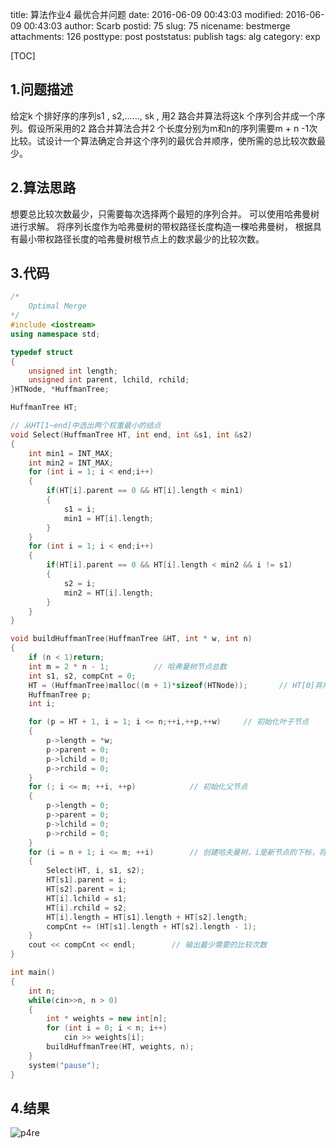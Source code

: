 title: 算法作业4 最优合并问题
date: 2016-06-09 00:43:03
modified: 2016-06-09 00:43:03
author: Scarb
postid: 75
slug: 75
nicename: bestmerge
attachments: 126
posttype: post
poststatus: publish
tags: alg
category: exp

[TOC]

## 1.问题描述

给定k 个排好序的序列s1 , s2,……, sk , 用2 路合并算法将这k 个序列合并成一个序列。假设所采用的2 路合并算法合并2 个长度分别为m和n的序列需要m + n -1次比较。试设计一个算法确定合并这个序列的最优合并顺序，使所需的总比较次数最少。

## 2.算法思路

想要总比较次数最少，只需要每次选择两个最短的序列合并。
可以使用哈弗曼树进行求解。
将序列长度作为哈弗曼树的带权路径长度构造一棵哈弗曼树，
根据具有最小带权路径长度的哈弗曼树根节点上的数求最少的比较次数。

## 3.代码

```C++
/*
	Optimal Merge
*/
#include <iostream>
using namespace std;

typedef struct
{
	unsigned int length;
	unsigned int parent, lchild, rchild;
}HTNode, *HuffmanTree;

HuffmanTree HT;

// 从HT[1~end]中选出两个权重最小的结点
void Select(HuffmanTree HT, int end, int &s1, int &s2)
{
	int min1 = INT_MAX;
	int min2 = INT_MAX;
	for (int i = 1; i < end;i++)
	{
		if(HT[i].parent == 0 && HT[i].length < min1)
		{
			s1 = i;
			min1 = HT[i].length;
		}
	}
	for (int i = 1; i < end;i++)
	{
		if(HT[i].parent == 0 && HT[i].length < min2 && i != s1)
		{
			s2 = i;
			min2 = HT[i].length;
		}
	}
}

void buildHuffmanTree(HuffmanTree &HT, int * w, int n)
{
	if (n < 1)return;
	int m = 2 * n - 1;			// 哈弗曼树节点总数
	int s1, s2, compCnt = 0;
	HT = (HuffmanTree)malloc((m + 1)*sizeof(HTNode));		// HT[0]弃用
	HuffmanTree p;
	int i;

	for (p = HT + 1, i = 1; i <= n;++i,++p,++w)		// 初始化叶子节点
	{
		p->length = *w;
		p->parent = 0;
		p->lchild = 0;
		p->rchild = 0;
	}
	for (; i <= m; ++i, ++p)			// 初始化父节点
	{
		p->length = 0;
		p->parent = 0;
		p->lchild = 0;
		p->rchild = 0;
	}
	for (i = n + 1; i <= m; ++i)		// 创建哈夫曼树，i是新节点的下标，将每个孩子结点链接到每个父节点
	{
		Select(HT, i, s1, s2);
		HT[s1].parent = i;
		HT[s2].parent = i;
		HT[i].lchild = s1;
		HT[i].rchild = s2;
		HT[i].length = HT[s1].length + HT[s2].length;
		compCnt += (HT[s1].length + HT[s2].length - 1);
	}
	cout << compCnt << endl;		// 输出最少需要的比较次数
}

int main()
{
	int n;
	while(cin>>n, n > 0)
	{
		int * weights = new int[n];
		for (int i = 0; i < n; i++)
			cin >> weights[i];
		buildHuffmanTree(HT, weights, n);
	}
	system("pause");
}
```
## 4.结果

![p4re][img1]

[img1]:http://47.106.131.90/blog/uploads/2016/08/p4re.png